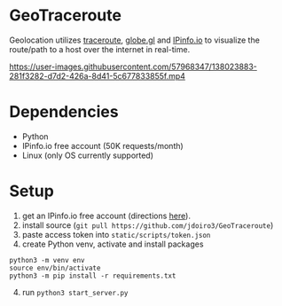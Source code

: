 # GeoTraceroute

Geolocation utilizes [traceroute](https://linux.die.net/man/8/traceroute), [globe.gl](https://globe.gl/) and [IPinfo.io](https://ipinfo.io/) to visualize the route/path to a host over the internet in real-time.

https://user-images.githubusercontent.com/57968347/138023883-281f3282-d7d2-426a-8d41-5c677833855f.mp4

# Dependencies

- Python
- IPinfo.io free account (50K requests/month)
- Linux (only OS currently supported)

# Setup

1. get an IPinfo.io free account (directions [here](https://ipinfo.io/signup)).
2. install source (`git pull https://github.com/jdoiro3/GeoTraceroute`)
3. paste access token into `static/scripts/token.json`
4. create Python venv, activate and install packages
```shell
python3 -m venv env
source env/bin/activate
python3 -m pip install -r requirements.txt
```
4. run `python3 start_server.py`

